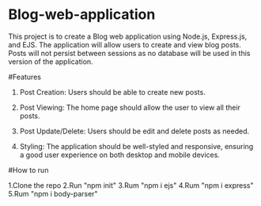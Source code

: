 # Blog-web-application

This project is to create a Blog web application using Node.js, Express.js, and EJS. The application will allow users to create and view blog posts. Posts will not persist between sessions as no database will be used in this version of the application. 

#Features

1. Post Creation: Users should be able to create new posts.

2. Post Viewing: The home page should allow the user to view all their posts.

3. Post Update/Delete: Users should be edit and delete posts as needed.

3. Styling: The application should be well-styled and responsive, ensuring a good user experience on both desktop and mobile devices.

#How to run

1.Clone the repo
2.Run "npm init"
3.Rum "npm i ejs"
4.Rum "npm i express"
5.Rum "npm i body-parser"
